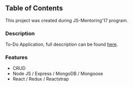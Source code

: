 ## Table of Contents
This project was created during JS-Mentoring'17 program.

### Description
To-Do Application, full description can be found [here](https://kb.epam.com/display/EUXDCC/react-mentoring-tasks).

### Features
- CRUD
- Node JS / Express / MongoDB / Mongoose
- React / Redux / Reactstrap
